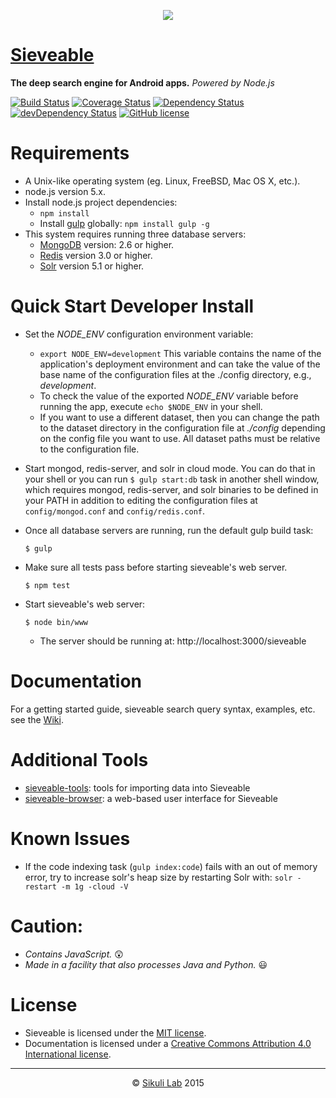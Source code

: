 <p align="center">
  <a href="http://sieveable.io">
    <img src="http://sieveable.io/images/sieveable.png">
  </a>
</p>

# [Sieveable](http://sieveable.io)
**The deep search engine for Android apps.** *Powered by Node.js*

[![Build Status](https://travis-ci.org/sikuli/sieveable.svg?branch=master)](http://travis-ci.org/sikuli/sieveable) [![Coverage Status](https://coveralls.io/repos/sikuli/sieveable/badge.svg)](https://coveralls.io/r/sikuli/sieveable) [![Dependency Status](https://david-dm.org/sikuli/sieveable.svg)](https://david-dm.org/sikuli/sieveable) [![devDependency Status](https://david-dm.org/sikuli/sieveable/dev-status.svg)](https://david-dm.org/sikuli/sieveable#info=devDependencies)
[![GitHub license](https://img.shields.io/github/license/mashape/apistatus.svg)](https://github.com/sikuli/sieveable)


# Requirements
- A Unix-like operating system (eg. Linux, FreeBSD, Mac OS X, etc.).
- node.js version 5.x.
- Install node.js project dependencies:
  - `npm install`
  - Install [gulp]('http://gulpjs.com/') globally: `npm install gulp -g`
- This system requires running three database servers:
  - [MongoDB]('https://www.mongodb.org/') version: 2.6 or higher.
  - [Redis]('http://redis.io/') version 3.0 or higher.
  - [Solr]('http://lucene.apache.org/solr/') version 5.1 or higher.

# Quick Start Developer Install

- Set the *NODE_ENV* configuration environment variable:
  -  `export NODE_ENV=development` This variable contains the name of the application's deployment environment and can take the value of the base name of the configuration files at the ./config directory, e.g., _development_.
  - To check the value of the exported *NODE_ENV* variable before running the app, execute `echo $NODE_ENV` in your shell.
  - If you want to use a different dataset, then you can change the path to the dataset directory in the configuration file at *./config* depending on the config file you want to use. All dataset paths must be relative to the configuration file.
- Start mongod, redis-server, and solr in cloud mode. You can do that in your shell or you can run ``` $ gulp start:db ``` task in another shell window, which requires mongod, redis-server, and solr binaries to be defined in your PATH in addition to editing the configuration files at ```config/mongod.conf``` and ```config/redis.conf```.
- Once all database servers are running, run the default gulp build task:

  ```shell
  $ gulp
  ```
- Make sure all tests pass before starting sieveable's web server.

  ```shell
  $ npm test
  ```
- Start sieveable's web server:

  ```shell
  $ node bin/www
  ```
  - The server should be running at: http://localhost:3000/sieveable

# Documentation
For a getting started guide, sieveable search query syntax, examples, etc. see the [Wiki](https://github.com/sikuli/sieveable/wiki).

# Additional Tools
- [sieveable-tools](https://github.com/sieveable/sieveable-browser): tools for importing data into Sieveable
- [sieveable-browser](https://github.com/sieveable/sieveable-tools): a web-based user interface for Sieveable

# Known Issues
- If the code indexing task (```gulp index:code```) fails with an out of memory error, try to increase solr's heap size by restarting Solr with: ```solr -restart -m 1g -cloud -V ```

# Caution:
- *Contains JavaScript.* :astonished:
- *Made in a facility that also processes Java and Python.*  :smiley:

# License
- Sieveable is licensed under the [MIT license]((./LICENSE)).
- Documentation is licensed under a [Creative Commons Attribution 4.0 International license](https://creativecommons.org/licenses/by/4.0/).

***

<p align="center"> &copy; <a href="http://lab.sikuli.org">Sikuli Lab</a> 2015</p>
